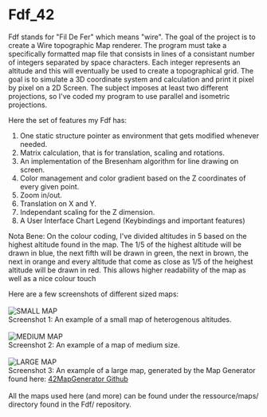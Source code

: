 # Fdf_42

Fdf stands for "Fil De Fer" which means "wire". The goal of the project is to create a Wire topographic Map renderer. The program must take a specifically formatted map file that consists in lines of a consistant number of integers separated by space characters. Each integer represents an altitude and this will eventually be used to create a topographical grid.
The goal is to simulate a 3D coordinate system and calculation and print it pixel by pixel on a 2D Screen.
The subject imposes at least two different projections, so I've coded my program to use parallel and isometric projections.

Here the set of features my Fdf has:
1. One static structure pointer as environment that gets modified whenever needed.
2. Matrix calculation, that is for translation, scaling and rotations.
3. An implementation of the Bresenham algorithm for line drawing on screen. 
4. Color management and color gradient based on the Z coordinates of every given point.
5. Zoom in/out.
6. Translation on X and Y.
7. Independant scaling for the Z dimension.
8. A User Interface Chart Legend (Keybindings and important features)

Nota Bene: On the colour coding, I've divided altitudes in 5 based on the highest altitude found in the map.
The 1/5 of the highest altitude will be drawn in blue, the next fifth will be drawn in green, the next in brown, the next in orange and every altitude that come as close as 1/5 of the heighest altitude will be drawn in red. This allows higher readability of the map as well as a nice colour touch

Here are a few screenshots of different sized maps: <br> <br>
![SMALL MAP](https://i.imgur.com/lxn50Xb.png) <br>
Screenshot 1: An example of a small map of heterogenous altitudes. <br> <br>
![MEDIUM MAP](https://i.imgur.com/1LCW3Mx.png) <br>
Screenshot 2: An example of a map of medium size.<br> <br>
![LARGE MAP](https://i.imgur.com/RVBht1a.png) <br>
Screenshot 3: An example of a large map, generated by the Map Generator found here: [42MapGenerator Github](https://github.com/jgigault/42MapGenerator) <br> <br>
All the maps used here (and more) can be found under the ressource/maps/ directory found in the Fdf/ repository.


